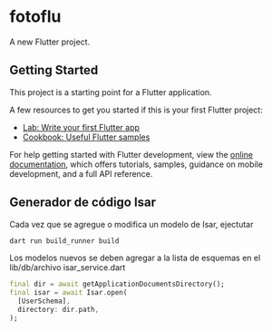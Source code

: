# fotoflu

A new Flutter project.

## Getting Started

This project is a starting point for a Flutter application.

A few resources to get you started if this is your first Flutter project:

- [Lab: Write your first Flutter app](https://docs.flutter.dev/get-started/codelab)
- [Cookbook: Useful Flutter samples](https://docs.flutter.dev/cookbook)

For help getting started with Flutter development, view the
[online documentation](https://docs.flutter.dev/), which offers tutorials,
samples, guidance on mobile development, and a full API reference.

## Generador de código Isar
Cada vez que se agregue o modifica un modelo de Isar, ejectutar
```bash
dart run build_runner build
```
Los modelos nuevos se deben agregar a la lista de esquemas en el lib/db/archivo isar_service.dart
```dart
final dir = await getApplicationDocumentsDirectory();
final isar = await Isar.open(
  [UserSchema],
  directory: dir.path,
);
```
